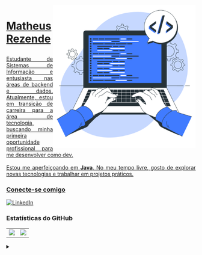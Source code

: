 <img align="right" alt="Ilustração de programação - Storyset" height="380" src="https://github.com/MatheusRezendev/MatheusRezendev/blob/main/img-readme.png?raw=true">

<h1>
    <a href="https://github.com/MatheusRezendev">
    <p>Matheus Rezende</p>
</h1>
      
<p align="justify">
    Estudante de Sistemas de Informação e entusiasta nas áreas de backend e dados. Atualmente, estou em transição de carreira para a área de tecnologia, buscando minha primeira oportunidade profissional para me desenvolver como dev.
    <br><br>
    Estou me aperfeiçoando em <strong>Java</strong>. No meu tempo livre, gosto de explorar novas tecnologias e trabalhar em projetos práticos.
</p>

### Conecte-se comigo

[![LinkedIn](https://img.shields.io/badge/-LinkedIn-000?style=for-the-badge&logo=linkedin&logoColor=00ADEF&color=000)](https://www.linkedin.com/in/matheusrezend/)

### Estatísticas do GitHub
<table>
  <tr>
    <td>
      <img src="https://github-readme-stats.vercel.app/api?username=MatheusRezendev&show_icons=true&theme=dark&icon_color=00ADEF" />
    </td>
    <td>
      <img src="https://github-readme-stats.vercel.app/api/top-langs/?username=MatheusRezendev&theme=dark&layout=compact" />
    </td>
  </tr>
</table>

<details align="left">
  <summary></summary>

  - Badges por <a href="https://shields.io/">shields.io</a><br>
  - Estatísticas por <a href="https://github.com/anuraghazra/github-readme-stats">anuraghazra</a>
  - Vetor de desenvolvedor por <a href="https://www.freepik.com/vectors/developer">storyset - www.freepik.com</a> (editado pelo autor)

  <div align="right">Bora codar! 💻</div>
</details>

